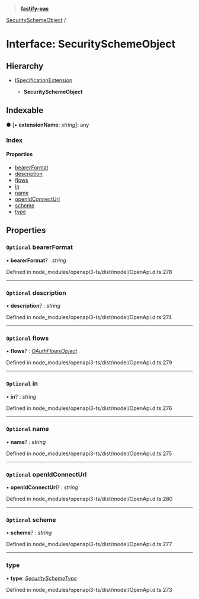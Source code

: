 > **[fastify-oas](../README.md)**

[SecuritySchemeObject](securityschemeobject.md) /

# Interface: SecuritySchemeObject

## Hierarchy

* [ISpecificationExtension](ispecificationextension.md)

  * **SecuritySchemeObject**

## Indexable

● \[▪ **extensionName**: *string*\]: any

### Index

#### Properties

* [bearerFormat](securityschemeobject.md#optional-bearerformat)
* [description](securityschemeobject.md#optional-description)
* [flows](securityschemeobject.md#optional-flows)
* [in](securityschemeobject.md#optional-in)
* [name](securityschemeobject.md#optional-name)
* [openIdConnectUrl](securityschemeobject.md#optional-openidconnecturl)
* [scheme](securityschemeobject.md#optional-scheme)
* [type](securityschemeobject.md#type)

## Properties

### `Optional` bearerFormat

• **bearerFormat**? : *string*

Defined in node_modules/openapi3-ts/dist/model/OpenApi.d.ts:278

___

### `Optional` description

• **description**? : *string*

Defined in node_modules/openapi3-ts/dist/model/OpenApi.d.ts:274

___

### `Optional` flows

• **flows**? : *[OAuthFlowsObject](oauthflowsobject.md)*

Defined in node_modules/openapi3-ts/dist/model/OpenApi.d.ts:279

___

### `Optional` in

• **in**? : *string*

Defined in node_modules/openapi3-ts/dist/model/OpenApi.d.ts:276

___

### `Optional` name

• **name**? : *string*

Defined in node_modules/openapi3-ts/dist/model/OpenApi.d.ts:275

___

### `Optional` openIdConnectUrl

• **openIdConnectUrl**? : *string*

Defined in node_modules/openapi3-ts/dist/model/OpenApi.d.ts:280

___

### `Optional` scheme

• **scheme**? : *string*

Defined in node_modules/openapi3-ts/dist/model/OpenApi.d.ts:277

___

###  type

• **type**: *[SecuritySchemeType](../README.md#securityschemetype)*

Defined in node_modules/openapi3-ts/dist/model/OpenApi.d.ts:273
